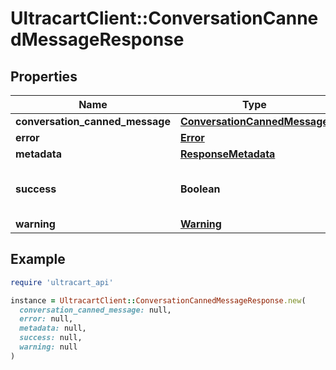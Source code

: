 # UltracartClient::ConversationCannedMessageResponse

## Properties

| Name | Type | Description | Notes |
| ---- | ---- | ----------- | ----- |
| **conversation_canned_message** | [**ConversationCannedMessage**](ConversationCannedMessage.md) |  | [optional] |
| **error** | [**Error**](Error.md) |  | [optional] |
| **metadata** | [**ResponseMetadata**](ResponseMetadata.md) |  | [optional] |
| **success** | **Boolean** | Indicates if API call was successful | [optional] |
| **warning** | [**Warning**](Warning.md) |  | [optional] |

## Example

```ruby
require 'ultracart_api'

instance = UltracartClient::ConversationCannedMessageResponse.new(
  conversation_canned_message: null,
  error: null,
  metadata: null,
  success: null,
  warning: null
)
```

